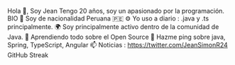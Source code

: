 Hola 👋, Soy Jean
Tengo 20 años, soy un apasionado por la programación.
BIO
🏢 Soy de nacionalidad Peruana 🇵🇪
⚙️ Yo uso a diario : .java y .ts principalmente.
🌍 Soy principalmente activo dentro de la comunidad de Java.
🌱 Aprendiendo todo sobre el Open Source
💬 Hazme ping sobre java, Spring, TypeScript, Angular
📫 Noticias : https://twitter.com/JeanSimonR24
GitHub Streak
